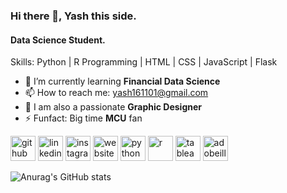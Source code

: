 ### Hi there 👋, Yash this side.
#### Data Science Student.

Skills: Python | R Programming | HTML | CSS | JavaScript | Flask 

- 🌱 I’m currently learning **Financial Data Science** 
- 📫 How to reach me: yash161101@gmail.com 
- 📐 I am also a passionate **Graphic Designer**
- ⚡ Funfact: Big time **MCU** fan 


[<img src='https://cdn.jsdelivr.net/npm/simple-icons@3.0.1/icons/github.svg' alt='github' height='40'>](https://github.com/yash161101)  [<img src='https://cdn.jsdelivr.net/npm/simple-icons@3.0.1/icons/linkedin.svg' alt='linkedin' height='40'>](https://www.linkedin.com/in/https://www.linkedin.com/in/yash-shah161101//)  [<img src='https://cdn.jsdelivr.net/npm/simple-icons@3.0.1/icons/instagram.svg' alt='instagram' height='40'>](https://www.instagram.com/https://www.instagram.com/_yaaaashh_//)  [<img src='https://cdn.jsdelivr.net/npm/simple-icons@3.0.1/icons/icloud.svg' alt='website' height='40'>](https://dataphrase.github.io/)  [<img src='https://cdn.jsdelivr.net/npm/simple-icons@3.0.1/icons/python.svg' alt='python' height='40'>](https://www.python.org/)  [<img src='https://cdn.jsdelivr.net/npm/simple-icons@3.0.1/icons/r.svg' alt='r' height='40'>](https://www.r-project.org/)  [<img src='https://cdn.jsdelivr.net/npm/simple-icons@3.0.1/icons/tableau.svg' alt='tableau' height='40'>](https://www.tableau.com/)  [<img src='https://cdn.jsdelivr.net/npm/simple-icons@3.0.1/icons/adobeillustrator.svg' alt='adobeillustrator' height='40'>](https://www.adobe.com/in/products/illustrator.html?sdid=SBNHMR64&mv=search&ef_id=Cj0KCQjwyZmEBhCpARIsALIzmnKwmboIpUk-GJ10TOjeE58dg3YfsM90iC_gmjvUafBp-8m6JusiR1YaAgCxEALw_wcB:G:s&s_kwcid=AL!3085!3!248235017693!e!!g!!adobe%20illustrator!221172068!17525759228&gclid=Cj0KCQjwyZmEBhCpARIsALIzmnKwmboIpUk-GJ10TOjeE58dg3YfsM90iC_gmjvUafBp-8m6JusiR1YaAgCxEALw_wcB)  

![Anurag's GitHub stats](https://github-readme-stats.vercel.app/api?username=yash161101&show_icons=true&theme=dark)
